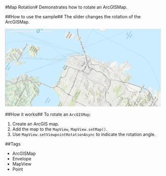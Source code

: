 #Map Rotation#
Demonstrates how to rotate an ArcGISMap.

##How to use the sample##
The slider changes the rotation of the ArcGISMap.

![](MapRotation.png)

##How it works##
To rotate an `ArcGISMap`:

1. Create an ArcGIS map. 
2. Add the map to the `MapView`, `MapView.setMap()`. 
3. Use `MapView.setViewpointRotationAsync` to indicate the rotation angle.

##Tags
- ArcGISMap
- Envelope
- MapView
- Point
